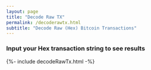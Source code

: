 ```yaml
---
layout: page
title: "Decode Raw TX"
permalink: /decoderawtx.html
subtitle: "Decode Raw (Hex) Bitcoin Transactions"
---
```


### Input your Hex transaction string to see results

<div>
    {%- include decodeRawTx.html -%}
</div>